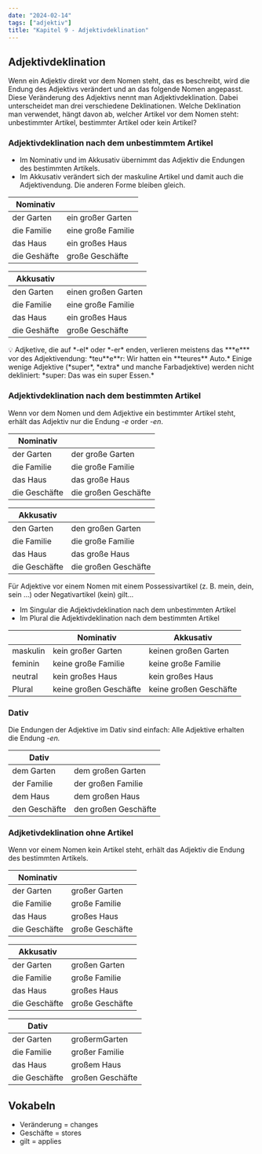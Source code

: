 ```yaml
---
date: "2024-02-14"
tags: ["adjektiv"]
title: "Kapitel 9 - Adjektivdeklination"
---
```


## Adjektivdeklination

Wenn ein Adjektiv direkt vor dem Nomen steht, das es beschreibt, wird die Endung des Adjektivs verändert und an das folgende Nomen angepasst. Diese Veränderung des Adjektivs nennt man Adjektivdeklination. Dabei unterscheidet man drei verschiedene Deklinationen. Welche Deklination man verwendet, hängt davon ab, welcher Artikel vor dem Nomen steht: unbestimmter Artikel, bestimmter Artikel oder kein Artikel? 

### Adjektivdeklination nach dem unbestimmtem Artikel

- Im Nominativ und im Akkusativ übernimmt das Adjektiv die Endungen des bestimmten Artikels.
- Im Akkusativ verändert sich der maskuline Artikel und damit auch die Adjektivendung. Die anderen Forme bleiben gleich.

| Nominativ    |                    |
| ------------ | ------------------ |
| der Garten   | ein großer Garten  |
| die Familie  | eine große Familie |
| das Haus     | ein großes Haus    |
| die Geshäfte | große Geschäfte    |

| Akkusativ    |                     |
| ------------ | ------------------- |
| den Garten   | einen großen Garten |
| die Familie  | eine große Familie  |
| das Haus     | ein großes Haus     |
| die Geshäfte | große Geschäfte     |

<aside>
💡 Adjketive, die auf *-el* oder *-er* enden, verlieren meistens das ***e*** vor des Adjektivendung: *teu**e**r: Wir hatten ein **teures** Auto.* 
Einige wenige Adjektive (*super*, *extra* und manche Farbadjektive) werden nicht dekliniert: *super: Das was ein super Essen.*

</aside>

### Adjektivdeklination nach dem bestimmten Artikel

Wenn vor dem Nomen und dem Adjektive ein bestimmter Artikel steht, erhält das Adjektiv nur die Endung *-e* order *-en*.

| Nominativ     |                      |
| ------------- | -------------------- |
| der Garten    | der große Garten     |
| die Familie   | die große Familie    |
| das Haus      | das große Haus       |
| die Geschäfte | die großen Geschäfte |

| Akkusativ     |                      |
| ------------- | -------------------- |
| den Garten    | den großen Garten    |
| die Familie   | die große Familie    |
| das Haus      | das große Haus       |
| die Geschäfte | die großen Geschäfte |

Für Adjektive vor einem Nomen mit einem Possessivartikel (z. B. mein, dein, sein …) oder Negativartikel (kein) gilt…

- Im Singular die Adjektivdeklination nach dem unbestimmten Artikel
- Im Plural die Adjektivdeklination nach dem bestimmten Artikel

|          | Nominativ              | Akkusativ              |
| -------- | ---------------------- | ---------------------- |
| maskulin | kein großer Garten     | keinen großen Garten   |
| feminin  | keine große Familie    | keine große Familie    |
| neutral  | kein großes Haus       | kein großes Haus       |
| Plural   | keine großen Geschäfte | keine großen Geschäfte |

### Dativ

Die Endungen der Adjektive im Dativ sind einfach: Alle Adjektive erhalten die Endung *-en.*

| Dativ         |                      |
| ------------- | -------------------- |
| dem Garten    | dem großen Garten    |
| der Familie   | der großen Familie   |
| dem Haus      | dem großen Haus      |
| den Geschäfte | den großen Geschäfte |

### Adjketivdeklination ohne Artikel

Wenn vor einem Nomen kein Artikel steht, erhält das Adjektiv die Endung des bestimmten Artikels.

| Nominativ     |                 |
| ------------- | --------------- |
| der Garten    | großer Garten   |
| die Familie   | große Familie   |
| das Haus      | großes Haus     |
| die Geschäfte | große Geschäfte |

| Akkusativ     |                 |
| ------------- | --------------- |
| der Garten    | großen Garten   |
| die Familie   | große Familie   |
| das Haus      | großes Haus     |
| die Geschäfte | große Geschäfte |

| Dativ         |                  |
| ------------- | ---------------- |
| der Garten    | großermGarten    |
| die Familie   | großer Familie   |
| das Haus      | großem Haus      |
| die Geschäfte | großen Geschäfte |

## Vokabeln

- Veränderung = changes
- Geschäfte = stores
- gilt = applies
